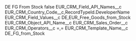 <?xml version="1.0" encoding="UTF-8"?>
<CustomMetadata xmlns="http://soap.sforce.com/2006/04/metadata" xmlns:xsi="http://www.w3.org/2001/XMLSchema-instance" xmlns:xsd="http://www.w3.org/2001/XMLSchema">
    <label>DE FG From Stock</label>
    <protected>false</protected>
    <values>
        <field>EUR_CRM_Field_API_Names__c</field>
        <value xsi:type="xsd:string">EUR_CRM_Country_Code__c,RecordTypeId.DeveloperName</value>
    </values>
    <values>
        <field>EUR_CRM_Field_Values__c</field>
        <value xsi:type="xsd:string">DE,EUR_Free_Goods_from_Stock</value>
    </values>
    <values>
        <field>EUR_CRM_Object_API_Name__c</field>
        <value xsi:type="xsd:string">EUR_CRM_Sales_Order__c</value>
    </values>
    <values>
        <field>EUR_CRM_Operators__c</field>
        <value xsi:type="xsd:string">=,=</value>
    </values>
    <values>
        <field>EUR_CRM_Template_Name__c</field>
        <value xsi:type="xsd:string">DE_FG_from_Stock</value>
    </values>
</CustomMetadata>
